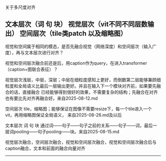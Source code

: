 关于多尺度对齐

## 文本层次（词 句 块） 视觉层次（vit不同不同层数输出） 空间层次（tile类patch 以及缩略图）

视觉和空间属于相同的模态，是否先融合视觉（网络深度）和空间层次（输入广度），再与文本层次进行对齐？ 

视觉和空间层次融合前还是后，用caption作为query，在进入transformer（caption+图联合表征）？

视觉层次浅层，中层，深层；中层在细粒度感知上更好，而倒数第二层能够兼顾细粒度和全局语义比最后一层输出更好。并且在输入下一个模块对齐前，如果要先融合的话，直接融合
已经能够得到很好的效果，不需要复杂的结构；先融合在对齐也有要比先对齐再融合好。来自2025-08-12.md

空间层次 tile，缩略图；能够保证在图像不需要resize下，每一个tile进入一个vit，再用缩略图保证全局语义，
来自2025-08-26.md及以后

文本层次 词 句 块 通过词——句子——句子之前的关系——句子——词，最后一层词pooling——句子pooling——块。来自2025-08-15.md


视觉层次融合，空间层次融合，视觉和空间层次融合，视觉和空间层次融合后与caption融合，文本和前面的融合向量对齐

---









